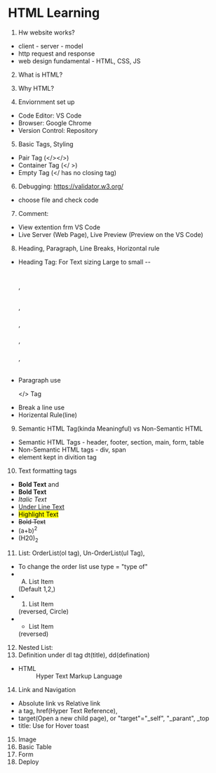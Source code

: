 # HTML Learning

1. Hw website works?
- client - server - model
- http request and response
- web design fundamental - HTML, CSS, JS

2. What is HTML?

3. Why HTML?

4. Enviornment set up

- Code Editor: VS Code 
- Browser: Google Chrome
- Version Control: Repository

5. Basic Tags, Styling
- Pair Tag (</></>)
- Container Tag (</ >)
- Empty Tag (</ has no closing tag)

6. Debugging: https://validator.w3.org/
- choose file and check code
7. Comment: <!--  -->
- View extention frm VS Code
- Live Server (Web Page), Live Preview (Preview on the VS Code)

8. Heading, Paragraph, Line Breaks, Horizontal rule
- Heading Tag: For Text sizing Large to small
-- <h1></h1>, <h2></h2>, <h3></h3>, <h4></h4>, <h5></h5>, <h6></h6>
- Paragraph use <p></> Tag
- Break a line use <br>
- Horizental Rule(line)
9. Semantic HTML Tag(kinda Meaningful) vs Non-Semantic HTML
- Semantic HTML Tags - header, footer, section, main, form, table
- Non-Semantic HTML tags - div, span
- <div></div> element kept in divition tag

10. Text formatting tags
- <strong>Bold Text</strong> and
- <b>Bold Text</b>
- <em>Italic Text</em>
- <u>Under Line Text</u>
- <mark>Highlight Text</mark>
- <del>Bold Text</del> <br />
- (a+b)<sup>2</sup>
- (H20)<sub>2</sub>
11. List: OrderList(ol tag), Un-OrderList(ul Tag), 
- To change the order list use type = "type of"
- <ol type= "A" or "a"><li>List Item</li></ol> (Default 1,2,)
- <ol start= "E" or "5"><li>List Item</li></ol> (reversed, Circle) 
- <ul start= "E" or "5"><li>List Item</li></ul> (reversed)
12. Nested List:
13. Definition under dl tag dt(title), dd(defination)
-   <dl><dt>HTML</dt><dd>Hyper Text Markup Language</dd></dl>
14. Link and Navigation
- Absolute link vs Relative link
- a tag, href(Hyper Text Reference), 
- target(Open a new child page), or "target"="_self", "_parant", _top
- title: Use for Hover toast
15. Image 
16. Basic Table
17. Form
18. Deploy